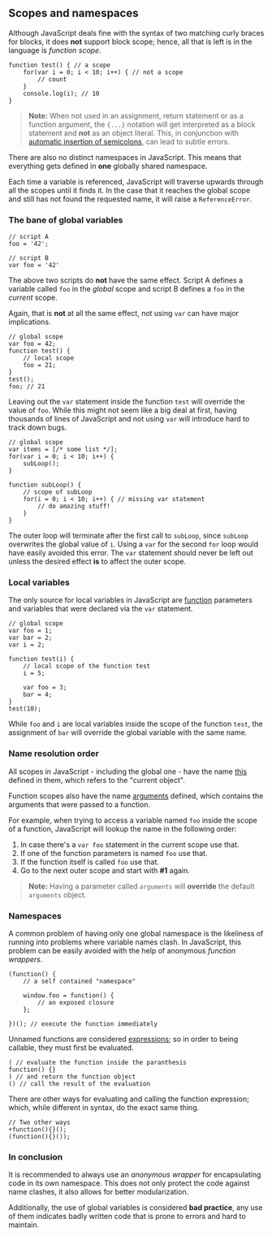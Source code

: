 ## Scopes and namespaces

Although JavaScript deals fine with the syntax of two matching curly
braces for blocks, it does **not** support block scope; hence, all that is left 
is in the language is *function scope*.

    function test() { // a scope
        for(var i = 0; i < 10; i++) { // not a scope
            // count
        }
        console.log(i); // 10
    }

> **Note:** When not used in an assignment, return statement or as a function 
> argument, the `{...}` notation will get interpreted as a block statement and 
> **not** as an object literal. This, in conjunction with 
> [automatic insertion of semicolons](#semicolon), can lead to subtle errors.

There are also no distinct namespaces in JavaScript. This means that everything 
gets defined in **one** globally shared namespace.

Each time a variable is referenced, JavaScript will traverse upwards through all 
the scopes until it finds it. In the case that it reaches the global scope and 
still has not found the requested name, it will raise a `ReferenceError`.

### The bane of global variables

    // script A
    foo = '42';

    // script B
    var foo = '42'

The above two scripts do **not** have the same effect. Script A defines a 
variable called `foo` in the *global* scope and script B defines a `foo` in the
*current* scope.

Again, that is **not** at all the same effect, not using `var` can have major 
implications.

    // global scope
    var foo = 42;
    function test() {
        // local scope
        foo = 21;
    }
    test();
    foo; // 21

Leaving out the `var` statement inside the function `test` will override the 
value of `foo`. While this might not seem like a big deal at first, having 
thousands of lines of JavaScript and not using `var` will introduce hard to 
track down bugs.
    
    // global scope
    var items = [/* some list */];
    for(var i = 0; i < 10; i++) {
        subLoop();
    }

    function subLoop() {
        // scope of subLoop
        for(i = 0; i < 10; i++) { // missing var statement
            // do amazing stuff!
        }
    }
    
The outer loop will terminate after the first call to `subLoop`,  since `subLoop`
overwrites the global value of `i`. Using a `var` for the second `for` loop would
have easily avoided this error. The `var` statement should never be left out 
unless the desired effect **is** to affect the outer scope.

### Local variables

The only source for local variables in JavaScript are [function](#functions)
parameters and variables that were declared via the `var` statement.

    // global scope
    var foo = 1;
    var bar = 2;
    var i = 2;

    function test(i) {
        // local scope of the function test
        i = 5;

        var foo = 3;
        bar = 4;
    }
    test(10);

While `foo` and `i` are local variables inside the scope of the function `test`,
the assignment of `bar` will override the global variable with the same name.

### Name resolution order

All scopes in JavaScript - including the global one - have the name 
[this](#this) defined in them, which refers to the  "current object". 

Function scopes also have the name [arguments](#arguments) defined, which 
contains the arguments that were passed to a function.

For example, when trying to access a variable named `foo` inside the scope of a 
function, JavaScript will lookup the name in the following order:

 1. In case there's a `var foo` statement in the current scope use that.
 2. If one of the function parameters is named `foo` use that.
 3. If the function itself is called `foo` use that.
 4. Go to the next outer scope and start with **#1** again.

> **Note:** Having a parameter called `arguments` will **override** the default
> `arguments` object.

### Namespaces

A common problem of having only one global namespace is the likeliness of running
into problems where variable names clash. In JavaScript, this problem can be 
easily avoided with the help of anonymous *function wrappers*.

    (function() {
        // a self contained "namespace"
        
        window.foo = function() {
            // an exposed closure
        };

    })(); // execute the function immediately


Unnamed functions are considered [expressions](#functions); so in order to being
callable, they must first be evaluated.

    ( // evaluate the function inside the paranthesis
    function() {}
    ) // and return the function object
    () // call the result of the evaluation

There are other ways for evaluating and calling the function expression; which, 
while different in syntax, do the exact same thing.

    // Two other ways
    +function(){}();
    (function(){}());

### In conclusion

It is recommended to always use an *anonymous wrapper* for encapsulating code in 
its own namespace. This does not only protect the code against name clashes, it 
also allows for better modularization.

Additionally, the use of global variables is considered **bad practice**, any use
of them indicates badly written code that is prone to errors and hard to maintain.

